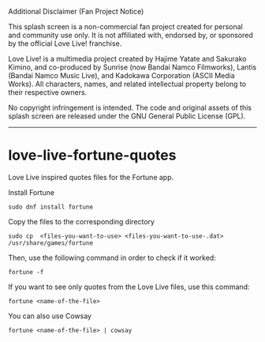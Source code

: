 Additional Disclaimer (Fan Project Notice)

This splash screen is a non-commercial fan project created for personal and community use only. 
It is not affiliated with, endorsed by, or sponsored by the official Love Live! franchise. 

Love Live! is a multimedia project created by Hajime Yatate and Sakurako Kimino, 
and co-produced by Sunrise (now Bandai Namco Filmworks), Lantis (Bandai Namco Music Live), 
and Kadokawa Corporation (ASCII Media Works). 
All characters, names, and related intellectual property belong to their respective owners. 

No copyright infringement is intended. 
The code and original assets of this splash screen are released under the GNU General Public License (GPL).

--------------------------------------------------------------------


# love-live-fortune-quotes

Love Live inspired quotes files for the Fortune app.

Install Fortune

``` sudo dnf install fortune  ```

Copy the files to the corresponding directory

``` sudo cp  <files-you-want-to-use> <files-you-want-to-use-.dat> /usr/share/games/fortune ```

Then, use the following command in order to check if it worked:

``` fortune -f ```

If you want to see only quotes from the Love Live files, use this command:

 ``` fortune <name-of-the-file>  ``` 

You can also use Cowsay

``` fortune <name-of-the-file> | cowsay ```



